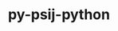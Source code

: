 ---
title: "py-psij-python"
layout: cache
categories: [package, develop]
meta: {"versions": ["0.1.0.post2"], "compilers": ["gcc@=11.1.0", "oneapi@=2023.1.0", "oneapi@=2023.2.0"], "oss": ["ubuntu20.04"], "platforms": ["linux"], "targets": ["ppc64le", "x86_64", "x86_64_v3"], "stacks": ["e4s", "e4s-oneapi", "e4s-power", "root"], "num_specs": 28, "num_specs_by_stack": {"root": 28, "e4s-power": 11, "e4s-oneapi": 8, "e4s": 9}}
spec_details: [{"hash": "s6jjftxf6xohl3zlnnipqc2mhk4uav6r", "compiler": "gcc@=11.1.0", "versions": ["0.1.0.post2"], "os": "ubuntu20.04", "platform": "linux", "target": "ppc64le", "variants": ["build_system=python_pip"], "stacks": ["root", "e4s-power"], "size": "-", "tarball": "https://binaries.spack.io/develop/build_cache/linux-ubuntu20.04-ppc64le/gcc-11.1.0/py-psij-python-0.1.0.post2/linux-ubuntu20.04-ppc64le-gcc-11.1.0-py-psij-python-0.1.0.post2-s6jjftxf6xohl3zlnnipqc2mhk4uav6r.spack"}, {"hash": "rw2prqzkn2i4im2tncu27blaarq33anx", "compiler": "gcc@=11.1.0", "versions": ["0.1.0.post2"], "os": "ubuntu20.04", "platform": "linux", "target": "ppc64le", "variants": ["build_system=python_pip"], "stacks": ["root", "e4s-power"], "size": "-", "tarball": "https://binaries.spack.io/develop/build_cache/linux-ubuntu20.04-ppc64le/gcc-11.1.0/py-psij-python-0.1.0.post2/linux-ubuntu20.04-ppc64le-gcc-11.1.0-py-psij-python-0.1.0.post2-rw2prqzkn2i4im2tncu27blaarq33anx.spack"}, {"hash": "4orhaxs7ohspcpoj63shqramw3mp23z4", "compiler": "gcc@=11.1.0", "versions": ["0.1.0.post2"], "os": "ubuntu20.04", "platform": "linux", "target": "ppc64le", "variants": ["build_system=python_pip"], "stacks": ["root", "e4s-power"], "size": "-", "tarball": "https://binaries.spack.io/develop/build_cache/linux-ubuntu20.04-ppc64le/gcc-11.1.0/py-psij-python-0.1.0.post2/linux-ubuntu20.04-ppc64le-gcc-11.1.0-py-psij-python-0.1.0.post2-4orhaxs7ohspcpoj63shqramw3mp23z4.spack"}, {"hash": "yumgituasngktymzualfo2nqlqtwgws5", "compiler": "gcc@=11.1.0", "versions": ["0.1.0.post2"], "os": "ubuntu20.04", "platform": "linux", "target": "ppc64le", "variants": ["build_system=python_pip"], "stacks": ["root", "e4s-power"], "size": "-", "tarball": "https://binaries.spack.io/develop/build_cache/linux-ubuntu20.04-ppc64le/gcc-11.1.0/py-psij-python-0.1.0.post2/linux-ubuntu20.04-ppc64le-gcc-11.1.0-py-psij-python-0.1.0.post2-yumgituasngktymzualfo2nqlqtwgws5.spack"}, {"hash": "6rqtugk426y3rva6zzgik32jhungtqbl", "compiler": "gcc@=11.1.0", "versions": ["0.1.0.post2"], "os": "ubuntu20.04", "platform": "linux", "target": "ppc64le", "variants": ["build_system=python_pip"], "stacks": ["root", "e4s-power"], "size": "-", "tarball": "https://binaries.spack.io/develop/build_cache/linux-ubuntu20.04-ppc64le/gcc-11.1.0/py-psij-python-0.1.0.post2/linux-ubuntu20.04-ppc64le-gcc-11.1.0-py-psij-python-0.1.0.post2-6rqtugk426y3rva6zzgik32jhungtqbl.spack"}, {"hash": "pbswvuw4xj2arscvcl4kmz2mhoa4dnjt", "compiler": "gcc@=11.1.0", "versions": ["0.1.0.post2"], "os": "ubuntu20.04", "platform": "linux", "target": "ppc64le", "variants": ["build_system=python_pip"], "stacks": ["root", "e4s-power"], "size": "-", "tarball": "https://binaries.spack.io/develop/build_cache/linux-ubuntu20.04-ppc64le/gcc-11.1.0/py-psij-python-0.1.0.post2/linux-ubuntu20.04-ppc64le-gcc-11.1.0-py-psij-python-0.1.0.post2-pbswvuw4xj2arscvcl4kmz2mhoa4dnjt.spack"}, {"hash": "bdgmnipy6d5ajh2f7b5si6h5qcdfrcx4", "compiler": "gcc@=11.1.0", "versions": ["0.1.0.post2"], "os": "ubuntu20.04", "platform": "linux", "target": "ppc64le", "variants": ["build_system=python_pip"], "stacks": ["root", "e4s-power"], "size": "-", "tarball": "https://binaries.spack.io/develop/build_cache/linux-ubuntu20.04-ppc64le/gcc-11.1.0/py-psij-python-0.1.0.post2/linux-ubuntu20.04-ppc64le-gcc-11.1.0-py-psij-python-0.1.0.post2-bdgmnipy6d5ajh2f7b5si6h5qcdfrcx4.spack"}, {"hash": "qg4p6qpaodiuhbnzt4tdf26bgb6vnqpw", "compiler": "gcc@=11.1.0", "versions": ["0.1.0.post2"], "os": "ubuntu20.04", "platform": "linux", "target": "ppc64le", "variants": ["build_system=python_pip"], "stacks": ["root", "e4s-power"], "size": "-", "tarball": "https://binaries.spack.io/develop/build_cache/linux-ubuntu20.04-ppc64le/gcc-11.1.0/py-psij-python-0.1.0.post2/linux-ubuntu20.04-ppc64le-gcc-11.1.0-py-psij-python-0.1.0.post2-qg4p6qpaodiuhbnzt4tdf26bgb6vnqpw.spack"}, {"hash": "cwsk2jo466yougmqeurnd23tgjuglfni", "compiler": "gcc@=11.1.0", "versions": ["0.1.0.post2"], "os": "ubuntu20.04", "platform": "linux", "target": "ppc64le", "variants": ["build_system=python_pip"], "stacks": ["root", "e4s-power"], "size": "-", "tarball": "https://binaries.spack.io/develop/build_cache/linux-ubuntu20.04-ppc64le/gcc-11.1.0/py-psij-python-0.1.0.post2/linux-ubuntu20.04-ppc64le-gcc-11.1.0-py-psij-python-0.1.0.post2-cwsk2jo466yougmqeurnd23tgjuglfni.spack"}, {"hash": "bthe42c6jdckydswoxt5iefpreyuurkw", "compiler": "gcc@=11.1.0", "versions": ["0.1.0.post2"], "os": "ubuntu20.04", "platform": "linux", "target": "ppc64le", "variants": ["build_system=python_pip"], "stacks": ["root", "e4s-power"], "size": "-", "tarball": "https://binaries.spack.io/develop/build_cache/linux-ubuntu20.04-ppc64le/gcc-11.1.0/py-psij-python-0.1.0.post2/linux-ubuntu20.04-ppc64le-gcc-11.1.0-py-psij-python-0.1.0.post2-bthe42c6jdckydswoxt5iefpreyuurkw.spack"}, {"hash": "zhnfid7c3r527usx3ig26givufsn6jvj", "compiler": "gcc@=11.1.0", "versions": ["0.1.0.post2"], "os": "ubuntu20.04", "platform": "linux", "target": "ppc64le", "variants": ["build_system=python_pip"], "stacks": ["root", "e4s-power"], "size": "-", "tarball": "https://binaries.spack.io/develop/build_cache/linux-ubuntu20.04-ppc64le/gcc-11.1.0/py-psij-python-0.1.0.post2/linux-ubuntu20.04-ppc64le-gcc-11.1.0-py-psij-python-0.1.0.post2-zhnfid7c3r527usx3ig26givufsn6jvj.spack"}, {"hash": "ygwycyuwex25b4sjpcvot6lp36feoget", "compiler": "oneapi@=2023.1.0", "versions": ["0.1.0.post2"], "os": "ubuntu20.04", "platform": "linux", "target": "x86_64", "variants": ["build_system=python_pip"], "stacks": ["root", "e4s-oneapi"], "size": "-", "tarball": "https://binaries.spack.io/develop/build_cache/linux-ubuntu20.04-x86_64/oneapi-2023.1.0/py-psij-python-0.1.0.post2/linux-ubuntu20.04-x86_64-oneapi-2023.1.0-py-psij-python-0.1.0.post2-ygwycyuwex25b4sjpcvot6lp36feoget.spack"}, {"hash": "mc33kfu6325ea2hvdvo7oxqmrifph5hz", "compiler": "oneapi@=2023.1.0", "versions": ["0.1.0.post2"], "os": "ubuntu20.04", "platform": "linux", "target": "x86_64", "variants": ["build_system=python_pip"], "stacks": ["root", "e4s-oneapi"], "size": "-", "tarball": "https://binaries.spack.io/develop/build_cache/linux-ubuntu20.04-x86_64/oneapi-2023.1.0/py-psij-python-0.1.0.post2/linux-ubuntu20.04-x86_64-oneapi-2023.1.0-py-psij-python-0.1.0.post2-mc33kfu6325ea2hvdvo7oxqmrifph5hz.spack"}, {"hash": "73kmoxb3hqw4ufmpj2qjhzx3m7obmq7t", "compiler": "oneapi@=2023.1.0", "versions": ["0.1.0.post2"], "os": "ubuntu20.04", "platform": "linux", "target": "x86_64", "variants": ["build_system=python_pip"], "stacks": ["root", "e4s-oneapi"], "size": "-", "tarball": "https://binaries.spack.io/develop/build_cache/linux-ubuntu20.04-x86_64/oneapi-2023.1.0/py-psij-python-0.1.0.post2/linux-ubuntu20.04-x86_64-oneapi-2023.1.0-py-psij-python-0.1.0.post2-73kmoxb3hqw4ufmpj2qjhzx3m7obmq7t.spack"}, {"hash": "3mzeo46nl5tlxtn4htrjrvwtitnwqjt2", "compiler": "oneapi@=2023.2.0", "versions": ["0.1.0.post2"], "os": "ubuntu20.04", "platform": "linux", "target": "x86_64", "variants": ["build_system=python_pip"], "stacks": ["root", "e4s-oneapi"], "size": "-", "tarball": "https://binaries.spack.io/develop/build_cache/linux-ubuntu20.04-x86_64/oneapi-2023.2.0/py-psij-python-0.1.0.post2/linux-ubuntu20.04-x86_64-oneapi-2023.2.0-py-psij-python-0.1.0.post2-3mzeo46nl5tlxtn4htrjrvwtitnwqjt2.spack"}, {"hash": "pttuvgi47cycgpuqfr6jzalqshduzyju", "compiler": "oneapi@=2023.2.0", "versions": ["0.1.0.post2"], "os": "ubuntu20.04", "platform": "linux", "target": "x86_64", "variants": ["build_system=python_pip"], "stacks": ["root", "e4s-oneapi"], "size": "-", "tarball": "https://binaries.spack.io/develop/build_cache/linux-ubuntu20.04-x86_64/oneapi-2023.2.0/py-psij-python-0.1.0.post2/linux-ubuntu20.04-x86_64-oneapi-2023.2.0-py-psij-python-0.1.0.post2-pttuvgi47cycgpuqfr6jzalqshduzyju.spack"}, {"hash": "4y4y4rowkgecvawecuzbo5uzumyhbrfg", "compiler": "oneapi@=2023.2.0", "versions": ["0.1.0.post2"], "os": "ubuntu20.04", "platform": "linux", "target": "x86_64", "variants": ["build_system=python_pip"], "stacks": ["root", "e4s-oneapi"], "size": "-", "tarball": "https://binaries.spack.io/develop/build_cache/linux-ubuntu20.04-x86_64/oneapi-2023.2.0/py-psij-python-0.1.0.post2/linux-ubuntu20.04-x86_64-oneapi-2023.2.0-py-psij-python-0.1.0.post2-4y4y4rowkgecvawecuzbo5uzumyhbrfg.spack"}, {"hash": "q2evwgx7lnarklfm7et4alwrsanmis74", "compiler": "oneapi@=2023.2.0", "versions": ["0.1.0.post2"], "os": "ubuntu20.04", "platform": "linux", "target": "x86_64", "variants": ["build_system=python_pip"], "stacks": ["root", "e4s-oneapi"], "size": "-", "tarball": "https://binaries.spack.io/develop/build_cache/linux-ubuntu20.04-x86_64/oneapi-2023.2.0/py-psij-python-0.1.0.post2/linux-ubuntu20.04-x86_64-oneapi-2023.2.0-py-psij-python-0.1.0.post2-q2evwgx7lnarklfm7et4alwrsanmis74.spack"}, {"hash": "sfoepnvevzeahkmepjywiiwbwcrsgill", "compiler": "oneapi@=2023.2.0", "versions": ["0.1.0.post2"], "os": "ubuntu20.04", "platform": "linux", "target": "x86_64", "variants": ["build_system=python_pip"], "stacks": ["root", "e4s-oneapi"], "size": "-", "tarball": "https://binaries.spack.io/develop/build_cache/linux-ubuntu20.04-x86_64/oneapi-2023.2.0/py-psij-python-0.1.0.post2/linux-ubuntu20.04-x86_64-oneapi-2023.2.0-py-psij-python-0.1.0.post2-sfoepnvevzeahkmepjywiiwbwcrsgill.spack"}, {"hash": "mevtuedo7fq3zvnehddzdgd3qfkc5qwp", "compiler": "gcc@=11.1.0", "versions": ["0.1.0.post2"], "os": "ubuntu20.04", "platform": "linux", "target": "x86_64_v3", "variants": ["build_system=python_pip"], "stacks": ["root", "e4s"], "size": "-", "tarball": "https://binaries.spack.io/develop/build_cache/linux-ubuntu20.04-x86_64_v3/gcc-11.1.0/py-psij-python-0.1.0.post2/linux-ubuntu20.04-x86_64_v3-gcc-11.1.0-py-psij-python-0.1.0.post2-mevtuedo7fq3zvnehddzdgd3qfkc5qwp.spack"}, {"hash": "3gprb5ncusxw6xgrr7tthqesanbo3nbu", "compiler": "gcc@=11.1.0", "versions": ["0.1.0.post2"], "os": "ubuntu20.04", "platform": "linux", "target": "x86_64_v3", "variants": ["build_system=python_pip"], "stacks": ["root", "e4s"], "size": "-", "tarball": "https://binaries.spack.io/develop/build_cache/linux-ubuntu20.04-x86_64_v3/gcc-11.1.0/py-psij-python-0.1.0.post2/linux-ubuntu20.04-x86_64_v3-gcc-11.1.0-py-psij-python-0.1.0.post2-3gprb5ncusxw6xgrr7tthqesanbo3nbu.spack"}, {"hash": "7z2gq3c2bq4spx2tevl5rl4p7lpsyuvl", "compiler": "gcc@=11.1.0", "versions": ["0.1.0.post2"], "os": "ubuntu20.04", "platform": "linux", "target": "x86_64_v3", "variants": ["build_system=python_pip"], "stacks": ["root", "e4s"], "size": "-", "tarball": "https://binaries.spack.io/develop/build_cache/linux-ubuntu20.04-x86_64_v3/gcc-11.1.0/py-psij-python-0.1.0.post2/linux-ubuntu20.04-x86_64_v3-gcc-11.1.0-py-psij-python-0.1.0.post2-7z2gq3c2bq4spx2tevl5rl4p7lpsyuvl.spack"}, {"hash": "lmeadsyoivxhx2np3xghcel7jsfldqii", "compiler": "gcc@=11.1.0", "versions": ["0.1.0.post2"], "os": "ubuntu20.04", "platform": "linux", "target": "x86_64_v3", "variants": ["build_system=python_pip"], "stacks": ["root", "e4s"], "size": "-", "tarball": "https://binaries.spack.io/develop/build_cache/linux-ubuntu20.04-x86_64_v3/gcc-11.1.0/py-psij-python-0.1.0.post2/linux-ubuntu20.04-x86_64_v3-gcc-11.1.0-py-psij-python-0.1.0.post2-lmeadsyoivxhx2np3xghcel7jsfldqii.spack"}, {"hash": "v2xgmq5vjmc55tenvhpqxjdcvm3tcyhc", "compiler": "gcc@=11.1.0", "versions": ["0.1.0.post2"], "os": "ubuntu20.04", "platform": "linux", "target": "x86_64_v3", "variants": ["build_system=python_pip"], "stacks": ["root", "e4s"], "size": "-", "tarball": "https://binaries.spack.io/develop/build_cache/linux-ubuntu20.04-x86_64_v3/gcc-11.1.0/py-psij-python-0.1.0.post2/linux-ubuntu20.04-x86_64_v3-gcc-11.1.0-py-psij-python-0.1.0.post2-v2xgmq5vjmc55tenvhpqxjdcvm3tcyhc.spack"}, {"hash": "mjlw7e2au2zopwennqgk4wkhgyhbfhwt", "compiler": "gcc@=11.1.0", "versions": ["0.1.0.post2"], "os": "ubuntu20.04", "platform": "linux", "target": "x86_64_v3", "variants": ["build_system=python_pip"], "stacks": ["root", "e4s"], "size": "-", "tarball": "https://binaries.spack.io/develop/build_cache/linux-ubuntu20.04-x86_64_v3/gcc-11.1.0/py-psij-python-0.1.0.post2/linux-ubuntu20.04-x86_64_v3-gcc-11.1.0-py-psij-python-0.1.0.post2-mjlw7e2au2zopwennqgk4wkhgyhbfhwt.spack"}, {"hash": "tkkcrgulqplplvoz3q2hhd4urbwcd6q4", "compiler": "gcc@=11.1.0", "versions": ["0.1.0.post2"], "os": "ubuntu20.04", "platform": "linux", "target": "x86_64_v3", "variants": ["build_system=python_pip"], "stacks": ["root", "e4s"], "size": "-", "tarball": "https://binaries.spack.io/develop/build_cache/linux-ubuntu20.04-x86_64_v3/gcc-11.1.0/py-psij-python-0.1.0.post2/linux-ubuntu20.04-x86_64_v3-gcc-11.1.0-py-psij-python-0.1.0.post2-tkkcrgulqplplvoz3q2hhd4urbwcd6q4.spack"}, {"hash": "wasirh6k6jz3snxajtbpvtw7ddzywpuo", "compiler": "gcc@=11.1.0", "versions": ["0.1.0.post2"], "os": "ubuntu20.04", "platform": "linux", "target": "x86_64_v3", "variants": ["build_system=python_pip"], "stacks": ["root", "e4s"], "size": "-", "tarball": "https://binaries.spack.io/develop/build_cache/linux-ubuntu20.04-x86_64_v3/gcc-11.1.0/py-psij-python-0.1.0.post2/linux-ubuntu20.04-x86_64_v3-gcc-11.1.0-py-psij-python-0.1.0.post2-wasirh6k6jz3snxajtbpvtw7ddzywpuo.spack"}, {"hash": "q2iwwqx5itarryq543awwgglqivqnkqj", "compiler": "gcc@=11.1.0", "versions": ["0.1.0.post2"], "os": "ubuntu20.04", "platform": "linux", "target": "x86_64_v3", "variants": ["build_system=python_pip"], "stacks": ["root", "e4s"], "size": "-", "tarball": "https://binaries.spack.io/develop/build_cache/linux-ubuntu20.04-x86_64_v3/gcc-11.1.0/py-psij-python-0.1.0.post2/linux-ubuntu20.04-x86_64_v3-gcc-11.1.0-py-psij-python-0.1.0.post2-q2iwwqx5itarryq543awwgglqivqnkqj.spack"}]
---